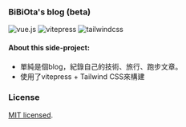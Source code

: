 ### BiBiOta's blog (beta)

![vue.js](https://img.shields.io/badge/vue.js-%5E3.2.3-blue)
![vitepress](https://img.shields.io/badge/vitepress-1.0.0--alpha.4-blue)
![tailwindcss](https://img.shields.io/badge/tailwindcss-%5E3.1.4-blue)

#### About this side-project:

- 單純是個blog，紀錄自己的技術、旅行、跑步文章。
- 使用了vitepress + Tailwind CSS來構建

### License

[MIT licensed](LICENSE).
